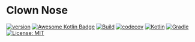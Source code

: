 # Clown Nose

[![version](https://img.shields.io/badge/version-1.1.10-yellow.svg)](https://semver.org)
[![Awesome Kotlin Badge](https://kotlin.link/awesome-kotlin.svg)](https://github.com/KotlinBy/awesome-kotlin)
[![Build](https://github.com/rkociniewski/clown-nose/actions/workflows/main.yml/badge.svg)](https://github.com/rkociniewski/fibonacci/actions/workflows/main.yml)
[![codecov](https://codecov.io/gh/rkociniewski/clown-nose/branch/main/graph/badge.svg)](https://codecov.io/gh/rkociniewski/fibonacci)
[![Kotlin](https://img.shields.io/badge/Kotlin-2.2.20-blueviolet?logo=kotlin)](https://kotlinlang.org/)
[![Gradle](https://img.shields.io/badge/Gradle-9.10-blue?logo=gradle)](https://gradle.org/)
[![License: MIT](https://img.shields.io/badge/License-MIT-greem.svg)](https://opensource.org/licenses/MIT)
